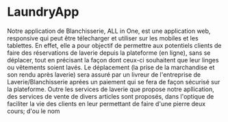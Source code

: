 # LaundryApp
Notre application de Blanchisserie, ALL in One, est une application web, responsive qui peut être télecharger et utiliser sur les mobiles et les tablettes.
En effet, elle a pour objectif de permettre aux potentiels clients de faire des réservations de laverie depuis la plateforme (en ligne), sans se déplacer, tout en précisant la façon dont ceux-ci souhaitent que leur linges ou vêtements soient lavés. Le déplacement (la prise de la marchandise et son rendu après laverie) sera assuré par un livreur de l'entreprise de Laverie/Blanchisserie aprées un paiement qui se fera de façon sécurisé sur la plateforme. Outre les services de laverie que propose notre apllication, des services de vente de divers articles sont proposés, dans l'optique de faciliter la vie des clients en leur permettant de faire d'une pierre deux cours; d'ou le nom
